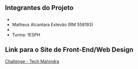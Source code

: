 ## Integrantes do Projeto
- 
- Matheus Alcantara Estevão (RM 558193)
- 
- Turma: 1ESPH

## Link para o Site de Front-End/Web Design
[Challenge - Tech Mahindra ](https://datasphere-solutions.github.io/SiteFormulaE/)
